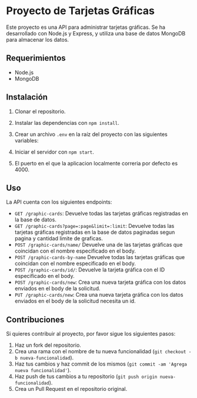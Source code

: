 # Proyecto de Tarjetas Gráficas

Este proyecto es una API para administrar tarjetas gráficas. Se ha desarrollado con Node.js y Express, y utiliza una base de datos MongoDB para almacenar los datos.

## Requerimientos

- Node.js
- MongoDB

## Instalación

1. Clonar el repositorio.
2. Instalar las dependencias con `npm install`.
3. Crear un archivo `.env` en la raíz del proyecto con las siguientes variables:


4. Iniciar el servidor con `npm start`.
5. El puerto en el que la aplicacion localmente correria por defecto es 4000.

## Uso

La API cuenta con los siguientes endpoints:

- `GET /graphic-cards`: Devuelve todas las tarjetas gráficas registradas en la base de datos.
- `GET /graphic-cards?page=:page&limit=:limit`: Devuelve todas las tarjetas gráficas registradas en la base de datos paginadas segun pagina y cantidad limite de graficas.
- `POST /graphic-cards/name/` Devuelve una de las tarjetas gráficas que coincidan con el nombre especificado en el body.
- `POST /graphic-cards-by-name` Devuelve todas las tarjetas gráficas que coincidan con el nombre especificado en el body.
- `POST /graphic-cards/id/`: Devuelve la tarjeta gráfica con el ID especificado en el body.
- `POST /graphic-cards/new`: Crea una nueva tarjeta gráfica con los datos enviados en el body de la solicitud.
- `PUT /graphic-cards/new`: Crea una nueva tarjeta gráfica con los datos enviados en el body de la solicitud necesita un id.

## Contribuciones

Si quieres contribuir al proyecto, por favor sigue los siguientes pasos:

1. Haz un fork del repositorio.
2. Crea una rama con el nombre de tu nueva funcionalidad (`git checkout -b nueva-funcionalidad`).
3. Haz tus cambios y haz commit de los mismos (`git commit -am 'Agrega nueva funcionalidad'`).
4. Haz push de tus cambios a tu repositorio (`git push origin nueva-funcionalidad`).
5. Crea un Pull Request en el repositorio original.
